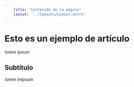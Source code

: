 ```yaml
---
    title: 'Contenido de la página'
    layout: '../layouts/Layout.astro'
---
```


# Esto es un ejemplo de artículo

lorem ipsum   

## Subtítulo

lorem impsum




